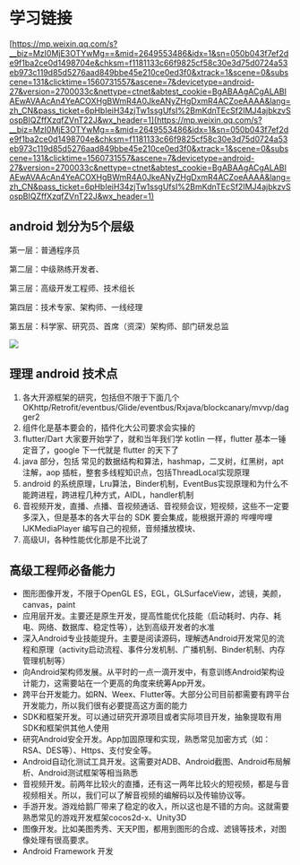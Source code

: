 # 学习链接 #

[https://mp.weixin.qq.com/s?__biz=MzI0MjE3OTYwMg==&mid=2649553486&idx=1&sn=050b043f7ef2de9f1ba2ce0d1498704e&chksm=f1181133c66f9825cf58c30e3d75d0724a53eb973c119d85d5276aad849bbe45e210ce0ed3f0&xtrack=1&scene=0&subscene=131&clicktime=1560731557&ascene=7&devicetype=android-27&version=2700033c&nettype=ctnet&abtest_cookie=BgABAAgACgALABIAEwAVAAcAn4YeACOXHgBWmR4A0JkeANyZHgDxmR4ACZoeAAAA&lang=zh_CN&pass_ticket=6pHbIeiH34zjTw1ssgUfsI%2BmKdnTEcSf2IMJ4ajbkzvSospBIQZffXzqfZVnT22J&wx_header=1](https://mp.weixin.qq.com/s?__biz=MzI0MjE3OTYwMg==&mid=2649553486&idx=1&sn=050b043f7ef2de9f1ba2ce0d1498704e&chksm=f1181133c66f9825cf58c30e3d75d0724a53eb973c119d85d5276aad849bbe45e210ce0ed3f0&xtrack=1&scene=0&subscene=131&clicktime=1560731557&ascene=7&devicetype=android-27&version=2700033c&nettype=ctnet&abtest_cookie=BgABAAgACgALABIAEwAVAAcAn4YeACOXHgBWmR4A0JkeANyZHgDxmR4ACZoeAAAA&lang=zh_CN&pass_ticket=6pHbIeiH34zjTw1ssgUfsI%2BmKdnTEcSf2IMJ4ajbkzvSospBIQZffXzqfZVnT22J&wx_header=1)



## android 划分为5个层级 ##

第一层：普通程序员

第二层：中级熟练开发者、

第三层：高级开发工程师、技术组长

第四层：技术专家、架构师、一线经理

第五层：科学家、研究员、首席（资深）架构师、部门研发总监


![](https://mmbiz.qpic.cn/mmbiz_jpg/ibuh47bPhianZyicacT67mkEv0uS9ZqaDh9ytTLevHOGNLc7ZsaA6rnibcIGR0f2l6r3HCGC3MgPaM7mygkXaUo2JA/640?wx_fmt=jpeg&tp=webp&wxfrom=5&wx_lazy=1&wx_co=1)


## 理理 android 技术点 ##

1. 各大开源框架的研究，包括但不限于下面几个 OKhttp/Retrofit/eventbus/Glide/eventbus/Rxjava/blockcanary/mvvp/dagger2
2. 组件化是基本要会的，插件化大公司要求会实操的
3. flutter/Dart 大家要开始学了，就和当年我们学 kotlin 一样，flutter 基本一锤定音了，google 下一代就是 flutter 的天下了
4. java 部分，包括 常见的数据结构和算法，hashmap，二叉树，红黑树，apt 注解，aop 插桩，整套多线程知识点，包括ThreadLocal实现原理
5. android  的系统原理，Lru算法，Binder机制，EventBus实现原理和为什么不能跨进程，跨进程几种方式，AIDL，handler机制
6. 音视频开发，直播、点播、音视频通话、音视频会议，短视频，这些不一定要多深入，但是基本的各大平台的 SDK 要会集成，能根据开源的 哔哩哔哩 IJKMediaPlayer 编写自己的视频，音频播放模块、
7. 高级UI，各种性能优化那是不比说了

## 高级工程师必备能力 ##


-  图形图像开发，不限于OpenGL ES，EGL，GLSurfaceView，滤镜，美颜，canvas，paint
- 应用层开发。主要还是原生开发，提高性能优化技能（启动耗时、内存、耗电、网络、数据库、稳定性等），达到高级开发者的水准
- 深入Android专业技能提升。主要是阅读源码，理解透Android开发常见的流程和原理（activity启动流程、事件分发机制、广播机制、Binder机制、内存管理机制等）
- 向Android架构师发展。从平时的一点一滴开发中，有意训练Android架构设计能力，这需要站在一个更高的角度来统筹App开发。
- 跨平台开发能力。如RN、Weex、Flutter等。大部分公司目前都需要有跨平台开发能力，所以我们很有必要提高这方面的能力
- SDK和框架开发。可以通过研究开源项目或者实际项目开发，抽象提取有用SDK和框架供其他人使用
- 研究Android安全开发。App加固原理和实现，熟悉常见加密方式（如：RSA、DES等）、Https、支付安全等。
- Android自动化测试工具开发。这需要对ADB、Android截图、Android布局解析、Android测试框架等相当熟悉
- 音视频开发。前两年比较火的直播，还有这一两年比较火的短视频，都是与音视频相关。所以，我们可以了解音视频的编解码以及传输协议等。
- 手游开发。游戏给鹅厂带来了稳定的收入，所以这也是不错的方向。这就需要熟悉常见的游戏开发框架cocos2d-x、Unity3D
- 图像开发。比如美图秀秀、天天P图，都用到图形的合成、滤镜等技术，对图像处理有很高要求。
- Android Framework 开发